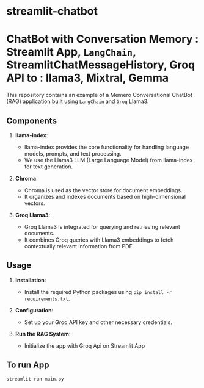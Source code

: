 # streamlit-chatbot
# ChatBot with Conversation Memory : Streamlit App, `LangChain`, StreamlitChatMessageHistory, Groq API to : llama3, Mixtral, Gemma


This repository contains an example of a Memero Conversational ChatBot (RAG) application built using `LangChain` and `Groq` Llama3. 

## Components

1. **llama-index**:
   - llama-index provides the core functionality for handling language models, prompts, and text processing.
   - We use the Llama3 LLM (Large Language Model) from llama-index for text generation.

2. **Chroma**:
   - Chroma is used as the vector store for document embeddings.
   - It organizes and indexes documents based on high-dimensional vectors.

3. **Groq Llama3**:
   - Groq Llama3 is integrated for querying and retrieving relevant documents.
   - It combines Groq queries with Llama3 embeddings to fetch contextually relevant information from PDF.


## Usage

1. **Installation**:
   - Install the required Python packages using `pip install -r requirements.txt`.

2. **Configuration**:
   - Set up your Groq API key and other necessary credentials.

3. **Run the RAG System**:
   - Initialize the app with Groq Api on Streamlit App


## To run App
```python
streamlit run main.py


